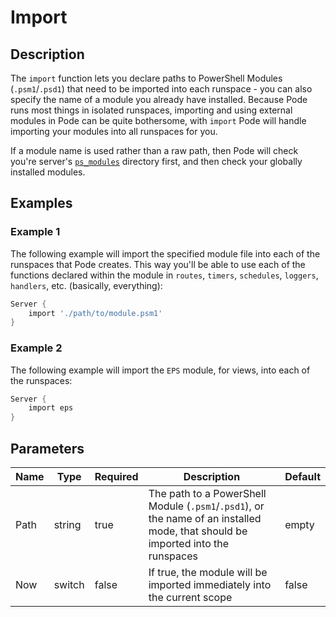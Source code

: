 # Import

## Description

The `import` function lets you declare paths to PowerShell Modules (`.psm1`/`.psd1`) that need to be imported into each runspace - you can also specify the name of a module you already have installed. Because Pode runs most things in isolated runspaces, importing and using external modules in Pode can be quite bothersome, with `import` Pode will handle importing your modules into all runspaces for you.

If a module name is used rather than a raw path, then Pode will check you're server's [`ps_modules`](../../../Getting-Started/LocalModules) directory first, and then check your globally installed modules.

## Examples

### Example 1

The following example will import the specified module file into each of the runspaces that Pode creates. This way you'll be able to use each of the functions declared within  the module in `routes`, `timers`, `schedules`, `loggers`, `handlers`, etc. (basically, everything):

```powershell
Server {
    import './path/to/module.psm1'
}
```

### Example 2

The following example will import the `EPS` module, for views, into each of the runspaces:

```powershell
Server {
    import eps
}
```

## Parameters

| Name | Type | Required | Description | Default |
| ---- | ---- | -------- | ----------- | ------- |
| Path | string | true | The path to a PowerShell Module (`.psm1`/`.psd1`), or the name of an installed mode, that should be imported into the runspaces | empty |
| Now | switch | false | If true, the module will be imported immediately into the current scope | false |

